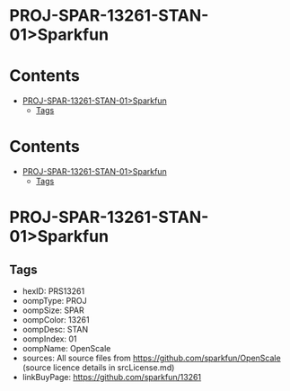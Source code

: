 
PROJ-SPAR-13261-STAN-01>Sparkfun
================================

Contents
========

* [PROJ-SPAR-13261-STAN-01>Sparkfun](#proj-spar-13261-stan-01sparkfun)
	* [Tags](#tags)

Contents
========

* [PROJ-SPAR-13261-STAN-01>Sparkfun](#proj-spar-13261-stan-01sparkfun)
	* [Tags](#tags)

# PROJ-SPAR-13261-STAN-01>Sparkfun

## Tags

- hexID: PRS13261
- oompType: PROJ
- oompSize: SPAR
- oompColor: 13261
- oompDesc: STAN
- oompIndex: 01
- oompName: OpenScale
- sources: All source files from https://github.com/sparkfun/OpenScale (source licence details in srcLicense.md)
- linkBuyPage: https://github.com/sparkfun/13261
